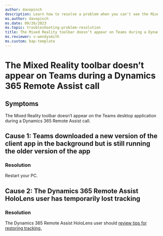 ```yaml
---
author: davepinch
description: Learn how to resolve a problem when you can't see the Mixed Reality toolbar on the Teams desktop during a Dynamics 365 Remote Assist call
ms.author: davepinch
ms.date: 09/26/2023
ms.topic: troubleshooting-problem-resolution
title: The Mixed Reality toolbar doesn’t appear on Teams during a Dynamics 365 Remote Assist call
ms.reviewer: v-wendysmith
ms.custom: bap-template
---
```


# The Mixed Reality toolbar doesn’t appear on Teams during a Dynamics 365 Remote Assist call

## Symptoms

The Mixed Reality toolbar doesn’t appear on the Teams desktop application during a Dynamics 365 Remote Assist call.

## Cause 1: Teams downloaded a new version of the client app in the background but is still running the older version of the app

### Resolution

Restart your PC.

## Cause 2: The Dynamics 365 Remote Assist HoloLens user has temporarily lost tracking

### Resolution

The Dynamics 365 Remote Assist HoloLens user should [review tips for restoring tracking.](dynamics365/mixed-reality/remote-assist/mobile-app/mobile-tutorial#what-happens-if-the-app-loses-tracking)
